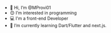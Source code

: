 - 👋 Hi, I’m @MProvi01
- 😊 I’m interested in programming
- 💻 I'm a front-end Developer
- 🐍 I’m currently learning Dart/Flutter and next.js.
<!---
MProvi01/MProvi01 is a ✨ special ✨ repository because its `README.md` (this file) appears on your GitHub profile.
You can click the Preview link to take a look at your changes.
--->
